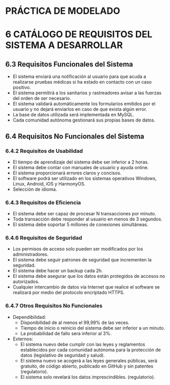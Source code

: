 # PRÁCTICA DE MODELADO
# 6 CATÁLOGO DE REQUISITOS DEL SISTEMA A DESARROLLAR

## 6.3 Requisitos Funcionales del Sistema

- El sistema enviará una notificación al usuario para que acuda a realizarse pruebas médicas si ha estado en contacto con un caso positivo.
- El sistema permitirá a los sanitarios y rastreadores avisar a las fuerzas del orden de ser necesario.
- El sistema validará automáticamente los formularios emitidos por el usuario y no dejará enviarlos en caso de que exista algún error.
- La base de datos utilizada será implementada en MySQL.
- Cada comunidad autónoma gestionará sus propias bases de datos.


## 6.4 Requisitos No Funcionales del Sistema

### 6.4.2 Requisitos de Usabilidad
- El tiempo de aprendizaje del sistema debe ser inferior a 2 horas.
- El sistema debe contar con manuales de usuario y ayuda online.
- El sistema proporcionará errores claros y concisos.
- El software podrá ser utilizado en los sistemas operativos Windows, Linux, Android, iOS y HarmonyOS.
- Selección de idioma.

### 6.4.3 Requisitos de Eficiencia
- El sistema debe ser capaz de procesar N transacciones por minuto.
- Toda transacción debe responder al usuario en menos de 3 segundos.
- El sistema debe soportar 5 millones de conexiones simultáneas.

### 6.4.6 Requisitos de Seguridad
- Los permisos de acceso solo pueden ser modificados por los administradores.
- El sistema debe seguir patrones de seguridad que incrementen la seguridad.
- El sistema debe hacer un backup cada 2h.
- El sistema debe asegurar que los datos están protegidos de accesos no autorizados.
- Cualquier intercambio de datos vía Internet que realice el software se realizará por medio del protocolo encriptado HTTPS.

### 6.4.7 Otros Requisitos No Funcionales
- Dependibilidad:
  - Disponibilidad de al menos el 99,99% de las veces.
  - Tiempo de inicio o reinicio del sistema debe ser inferior a un minuto.
  - La probabilidad de fallo sera inferior al 3%.
- Externos:
  - El sistema nuevo debe cumplir con las leyes y reglamentos establecidos por cada comunidad autónoma para la protección de datos (legislativo de seguridad y salud).
  - El sistema nuevo se acogerá a las leyes generales públicas, será gratuito, de código abierto, publicado en GitHub y sin patentes (regulatorio).
  - El sistema solo revelará los datos imprescindibles. (regulatorio).
  

